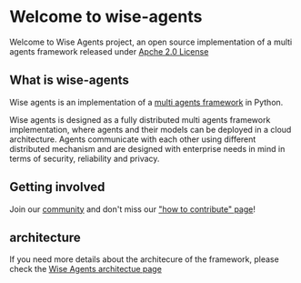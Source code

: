 # Welcome to wise-agents

Welcome to Wise Agents project, an open source implementation of a multi agents framework released under [Apche 2.0 License](./license.md)


## What is wise-agents

Wise agents is an implementation of a [multi agents framework](./multi_agents.md) in Python.

Wise agents is designed as a fully distributed multi agents framework implementation, where agents and their models can be deployed in a cloud architecture. Agents communicate with each other using different distributed mechanism and are designed with enterprise needs in mind in terms of security, reliability and privacy.

## Getting involved

Join our [community](./community.md) and don't miss our ["how to contribute" page](./contributing.md)!

## architecture

If you need more details about the architecure of the framework, please check the [Wise Agents architectue page](./wise_agents_architecture.md)
